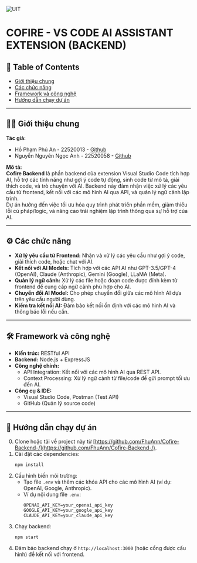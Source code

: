 ![UIT](https://img.shields.io/badge/from-UIT%20VNUHCM-blue?style=for-the-badge&link=https%3A%2F%2Fwww.uit.edu.vn%2F)

# COFIRE - VS CODE AI ASSISTANT EXTENSION (BACKEND)

## 📑 Table of Contents
* [Giới thiệu chung](#giới-thiệu-chung)
* [Các chức năng](#các-chức-năng)
* [Framework và công nghệ](#framework-và-công-nghệ)
* [Hướng dẫn chạy dự án](#hướng-dẫn-chạy-dự-án)

---

## 👨‍💻 Giới thiệu chung
**Tác giả:**  
- Hồ Phạm Phú An - 22520013 - [Github](https://github.com/FhuAnn)  
- Nguyễn Nguyên Ngọc Anh - 22520058 - [Github](https://github.com/AndreNguyen03)  

**Mô tả:**  
**Cofire Backend** là phần backend của extension Visual Studio Code tích hợp AI, hỗ trợ các tính năng như gợi ý code tự động, sinh code từ mô tả, giải thích code, và trò chuyện với AI. Backend này đảm nhận việc xử lý các yêu cầu từ frontend, kết nối với các mô hình AI qua API, và quản lý ngữ cảnh lập trình.  
Dự án hướng đến việc tối ưu hóa quy trình phát triển phần mềm, giảm thiểu lỗi cú pháp/logic, và nâng cao trải nghiệm lập trình thông qua sự hỗ trợ của AI.  

---

## ⚙️ Các chức năng
- **Xử lý yêu cầu từ Frontend:** Nhận và xử lý các yêu cầu như gợi ý code, giải thích code, hoặc chat với AI.  
- **Kết nối với AI Models:** Tích hợp với các API AI như GPT-3.5/GPT-4 (OpenAI), Claude (Anthropic), Gemini (Google), LLaMA (Meta).  
- **Quản lý ngữ cảnh:** Xử lý các file hoặc đoạn code được đính kèm từ frontend để cung cấp ngữ cảnh phù hợp cho AI.  
- **Chuyển đổi AI Model:** Cho phép chuyển đổi giữa các mô hình AI dựa trên yêu cầu người dùng.  
- **Kiểm tra kết nối AI:** Đảm bảo kết nối ổn định với các mô hình AI và thông báo lỗi nếu cần.  

---

## 🛠 Framework và công nghệ
- **Kiến trúc:** RESTful API  
- **Backend:** Node.js + ExpressJS  
- **Công nghệ chính:**  
  - API Integration: Kết nối với các mô hình AI qua REST API.  
  - Context Processing: Xử lý ngữ cảnh từ file/code để gửi prompt tối ưu đến AI.  
- **Công cụ & IDE:**  
  - Visual Studio Code, Postman (Test API)  
  - GitHub (Quản lý source code)  

---

## 🔧 Hướng dẫn chạy dự án
0. Clone hoặc tải về project này từ [https://github.com/FhuAnn/Cofire-Backend-/](https://github.com/FhuAnn/Cofire-Backend-/).  
1. Cài đặt các dependencies:  
   ```
   npm install
   ```  
2. Cấu hình biến môi trường:  
   - Tạo file `.env` và thêm các khóa API cho các mô hình AI (ví dụ: OpenAI, Google, Anthropic).  
   - Ví dụ nội dung file `.env`:  
     ```
     OPENAI_API_KEY=your_openai_api_key
     GOOGLE_API_KEY=your_google_api_key
     CLAUDE_API_KEY=your_claude_api_key
     ```  
3. Chạy backend:  
   ```
   npm start
   ```  
4. Đảm bảo backend chạy ở `http://localhost:3000` (hoặc cổng được cấu hình) để kết nối với frontend.  

<xaiArtifact artifact_id="6787dde6-4725-4c69-b32d-b6e880f99cb2" artifact_version_id="1882073a-042c-419f-a4e1-d00460220c6e" title="README.md" contentType="text/markdown">
